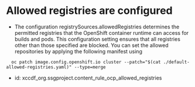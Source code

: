 # Allowed registries are configured

-  The configuration registrySources.allowedRegistries determines the permitted registries that the OpenShift container runtime can access for builds and pods. This configuration setting ensures that all registries other than those specified are blocked. You can set the allowed repositories by applying the following manifest using

```console
  oc patch image.config.openshift.io cluster --patch="$(cat ./default-allowed-registries.yaml)" --type=merge
```

- id: xccdf_org.ssgproject.content_rule_ocp_allowed_registries

